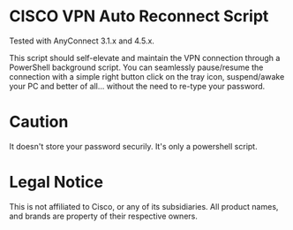 # CISCO VPN Auto Reconnect Script
Tested with AnyConnect 3.1.x and 4.5.x.

This script should self-elevate and maintain the VPN connection through a PowerShell background script.
You can seamlessly pause/resume the connection with a simple right button click on the tray icon, suspend/awake your PC and better of all... without the need to re-type your password.

# Caution
It doesn't store your password securily. It's only a powershell script.

# Legal Notice
This is not affiliated to Cisco, or any of its subsidiaries. All product names, and brands are property of their respective owners.
